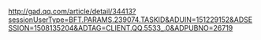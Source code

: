 http://gad.qq.com/article/detail/34413?sessionUserType=BFT.PARAMS.239074.TASKID&ADUIN=151229152&ADSESSION=1508135204&ADTAG=CLIENT.QQ.5533_.0&ADPUBNO=26719